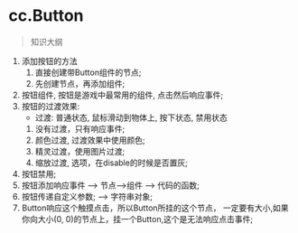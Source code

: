 # cc.Button

> 知识大纲
1. 添加按钮的方法
    1. 直接创建带Button组件的节点;
    2. 先创建节点，再添加组件;
2. 按钮组件, 按钮是游戏中最常用的组件, 点击然后响应事件;
3. 按钮的过渡效果:
    * 过渡: 普通状态, 鼠标滑动到物体上, 按下状态, 禁用状态
    1. 没有过渡，只有响应事件;
    2. 颜色过渡, 过渡效果中使用颜色;
    3. 精灵过渡，使用图片过渡;
    4. 缩放过渡, 选项，在disable的时候是否置灰;     
4. 按钮禁用;
5. 按钮添加响应事件 --> 节点-->组件 --> 代码的函数;
6. 按钮传递自定义参数; --> 字符串对象;   
7. Button响应这个触摸点击，所以Button所挂的这个节点，
    一定要有大小,如果你向大小(0, 0)的节点上，挂一个Button,这个是无法响应点击事件;
    
